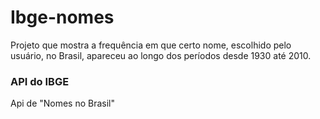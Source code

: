 # Ibge-nomes
Projeto que mostra a frequência em que certo nome, escolhido pelo usuário, no Brasil, apareceu ao longo dos períodos desde 1930 até 2010.

### API do IBGE
Api de "Nomes no Brasil"
